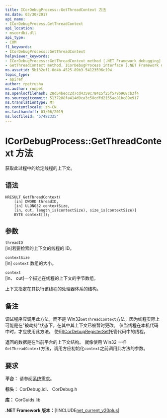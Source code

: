 ```yaml
---
title: ICorDebugProcess::GetThreadContext 方法
ms.date: 03/30/2017
api_name:
- ICorDebugProcess.GetThreadContext
api_location:
- mscordbi.dll
api_type:
- COM
f1_keywords:
- ICorDebugProcess::GetThreadContext
helpviewer_keywords:
- ICorDebugProcess::GetThreadContext method [.NET Framework debugging]
- GetThreadContext method, ICorDebugProcess interface [.NET Framework debugging]
ms.assetid: 5b132ef1-8d4b-4525-89b3-54123596c194
topic_type:
- apiref
author: rpetrusha
ms.author: ronpet
ms.openlocfilehash: 28d54becc2d7cd4359c78415f25f579b968cb3f4
ms.sourcegitcommit: 5137208fa414d9ca3c58cdfd2155ac81bc89e917
ms.translationtype: MT
ms.contentlocale: zh-CN
ms.lasthandoff: 03/06/2019
ms.locfileid: "57482335"
---
```

# <a name="icordebugprocessgetthreadcontext-method"></a>ICorDebugProcess::GetThreadContext 方法
获取此过程中的给定线程的上下文。  
  
## <a name="syntax"></a>语法  
  
```  
HRESULT GetThreadContext(  
    [in] DWORD threadID,  
    [in] ULONG32 contextSize,  
    [in, out, length_is(contextSize), size_is(contextSize)]  
    BYTE context[]);  
```  
  
## <a name="parameters"></a>参数  
 `threadID`  
 [in]若要检索的上下文的线程的 ID。  
  
 `contextSize`  
 [in] `context` 数组的大小。  
  
 `context`  
 [in、 out]一个描述在线程的上下文的字节数组。  
  
 上下文指定在其执行该线程的处理器体系的结构。  
  
## <a name="remarks"></a>备注  
 调试程序应调用此方法，而不是 Win32`GetThreadContext`方法，因为线程实际上可能是在"被劫持"状态下，在其中其上下文已被暂时更改。 仅当线程在本机代码中时，才应使用此方法。 使用[ICorDebugRegisterSet](../../../../docs/framework/unmanaged-api/debugging/icordebugregisterset-interface.md)托管代码中的线程。  
  
 返回的数据是在当前平台的上下文结构。 就像使用 Win32 一样`GetThreadContext`方法，调用方应初始化`context`之前调用此方法的参数。  
  
## <a name="requirements"></a>要求  
 **平台：** 请参阅[系统需求](../../../../docs/framework/get-started/system-requirements.md)。  
  
 **标头：** CorDebug.idl、 CorDebug.h  
  
 **库：** CorGuids.lib  
  
 **.NET Framework 版本：**[!INCLUDE[net_current_v20plus](../../../../includes/net-current-v20plus-md.md)]
